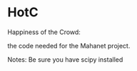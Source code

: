 # HotC
Happiness of the Crowd:

the code needed for the Mahanet project.

Notes:
Be sure you have scipy installed

